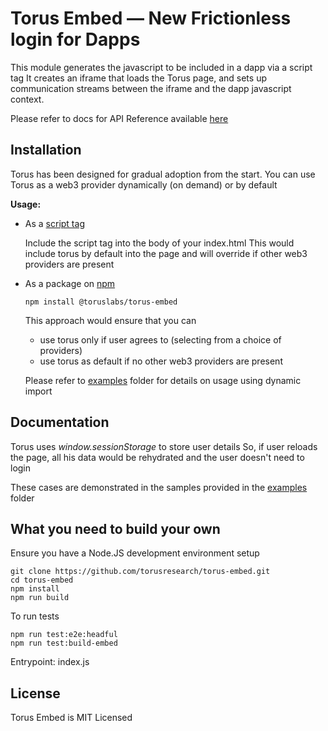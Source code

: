 # Torus Embed — New Frictionless login for Dapps

This module generates the javascript to be included in a dapp via a script tag
It creates an iframe that loads the Torus page, and sets up communication streams between
the iframe and the dapp javascript context.

Please refer to docs for API Reference available [here](https://docs.tor.us/developers/api-reference)

## Installation

Torus has been designed for gradual adoption from the start. You can use Torus as a web3 provider dynamically (on demand) or by default

<b>Usage: </b>

- As a [script tag](https://gist.github.com/chaitanyapotti/733405286923fa047af4cb26d167acd4)

  Include the script tag into the body of your index.html
  This would include torus by default into the page and will override if other web3 providers are present

- As a package on [npm](https://www.npmjs.com/package/@toruslabs/torus-embed)

  ```
  npm install @toruslabs/torus-embed
  ```

  This approach would ensure that you can

  - use torus only if user agrees to (selecting from a choice of providers)
  - use torus as default if no other web3 providers are present

  Please refer to [examples](examples) folder for details on usage using dynamic import

## Documentation

Torus uses <i>window.sessionStorage</i> to store user details
So, if user reloads the page, all his data would be rehydrated and the user doesn't need to login

These cases are demonstrated in the samples provided in the [examples](examples) folder

## What you need to build your own

Ensure you have a Node.JS development environment setup

```
git clone https://github.com/torusresearch/torus-embed.git
cd torus-embed
npm install
npm run build
```

To run tests

```
npm run test:e2e:headful
npm run test:build-embed
```

Entrypoint: index.js

## License

Torus Embed is MIT Licensed
